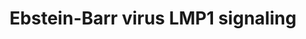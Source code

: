 ---
annotations:
- id: PW:0000003
  parent: signaling pathway
  type: Pathway Ontology
  value: signaling pathway
authors:
- MaintBot
- Khanspers
- Susan
- Eweitz
description: based on science-slides...
last-edited: 2021-05-24
organisms:
- Equus caballus
redirect_from:
- /index.php/Pathway:WP1209
- /instance/WP1209
revision: null
schema-jsonld:
- '@context': https://schema.org/
  '@id': https://wikipathways.github.io/pathways/WP1209.html
  '@type': Dataset
  creator:
    '@type': Organization
    name: WikiPathways
  description: based on science-slides...
  keywords:
  - CCL20
  - CCL5_HORSE
  - HSP90
  - I-Kappa-B
  - IFNB
  - IKBKB
  - IKBKG
  - IKK-alpha
  - IL8_HORSE
  - MAPK1
  - SFC complex
  - TNFA_HORSE
  - TRAF6
  - XP_001488314.1
  - XP_001490867.2
  - XP_001491966.2
  - XP_001496352.2
  - XP_001500095.2
  - XP_001500489.1
  - XP_001501188.1
  - XP_001503833.1
  - XP_001504769.1
  - XP_001915473.1
  - XP_001916453.1
  - XP_001916646.1
  license: CC0
  name: Ebstein-Barr virus LMP1 signaling
seo: CreativeWork
title: Ebstein-Barr virus LMP1 signaling
wpid: WP1209
---